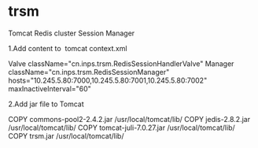 # trsm
Tomcat Redis cluster Session Manager

1.Add content to  tomcat context.xml 

Valve className="cn.inps.trsm.RedisSessionHandlerValve" 
Manager className="cn.inps.trsm.RedisSessionManager" hosts="10.245.5.80:7000,10.245.5.80:7001,10.245.5.80:7002" maxInactiveInterval="60"

2.Add jar file to Tomcat

COPY commons-pool2-2.4.2.jar /usr/local/tomcat/lib/
COPY jedis-2.8.2.jar /usr/local/tomcat/lib/
COPY tomcat-juli-7.0.27.jar /usr/local/tomcat/lib/
COPY trsm.jar /usr/local/tomcat/lib/
